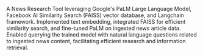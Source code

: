 A News Research Tool leveraging Google's PaLM Large Language Model, Facebook AI Similarity Search (FAISS) vector database, and Langchain framework. 
Implemented text embedding, integrated FAISS for efficient similarity search, and fine-tuned PaLM on ingested news article data. 
Enabled querying the trained model with natural language questions related to ingested news content, facilitating efficient research and information retrieval. 
